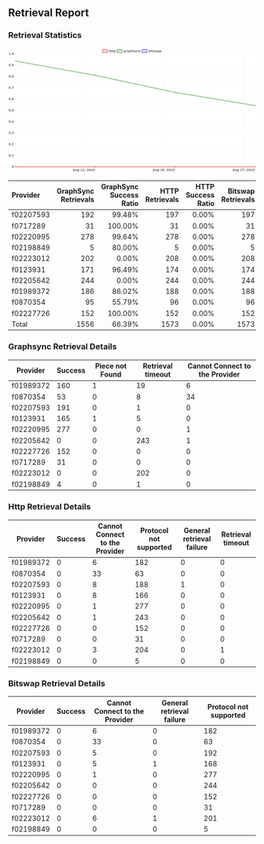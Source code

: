 ## Retrieval Report
### Retrieval Statistics
<img src="https://raw.githubusercontent.com/data-preservation-programs/filplus-checker-assets/main/filecoin-project/filecoin-plus-large-datasets/issues/1782/1693496047441.png"/>

| Provider  | GraphSync Retrievals | GraphSync Success Ratio | HTTP Retrievals | HTTP Success Ratio | Bitswap Retrievals | Bitswap Success Ratio |
| :-------- | -------------------: | ----------------------: | --------------: | -----------------: | -----------------: | --------------------: |
| f02207593 |                  192 |                  99.48% |             197 |              0.00% |                197 |                 0.00% |
| f0717289  |                   31 |                 100.00% |              31 |              0.00% |                 31 |                 0.00% |
| f02220995 |                  278 |                  99.64% |             278 |              0.00% |                278 |                 0.00% |
| f02198849 |                    5 |                  80.00% |               5 |              0.00% |                  5 |                 0.00% |
| f02223012 |                  202 |                   0.00% |             208 |              0.00% |                208 |                 0.00% |
| f0123931  |                  171 |                  96.49% |             174 |              0.00% |                174 |                 0.00% |
| f02205642 |                  244 |                   0.00% |             244 |              0.00% |                244 |                 0.00% |
| f01989372 |                  186 |                  86.02% |             188 |              0.00% |                188 |                 0.00% |
| f0870354  |                   95 |                  55.79% |              96 |              0.00% |                 96 |                 0.00% |
| f02227726 |                  152 |                 100.00% |             152 |              0.00% |                152 |                 0.00% |
| Total     |                 1556 |                  66.39% |            1573 |              0.00% |               1573 |                 0.00% |

### Graphsync Retrieval Details
| Provider  | Success | Piece not Found | Retrieval timeout | Cannot Connect to the Provider |
| --------- | ------- | --------------- | ----------------- | ------------------------------ |
| f01989372 | 160     | 1               | 19                | 6                              |
| f0870354  | 53      | 0               | 8                 | 34                             |
| f02207593 | 191     | 0               | 1                 | 0                              |
| f0123931  | 165     | 1               | 5                 | 0                              |
| f02220995 | 277     | 0               | 0                 | 1                              |
| f02205642 | 0       | 0               | 243               | 1                              |
| f02227726 | 152     | 0               | 0                 | 0                              |
| f0717289  | 31      | 0               | 0                 | 0                              |
| f02223012 | 0       | 0               | 202               | 0                              |
| f02198849 | 4       | 0               | 1                 | 0                              |

### Http Retrieval Details
| Provider  | Success | Cannot Connect to the Provider | Protocol not supported | General retrieval failure | Retrieval timeout |
| --------- | ------- | ------------------------------ | ---------------------- | ------------------------- | ----------------- |
| f01989372 | 0       | 6                              | 182                    | 0                         | 0                 |
| f0870354  | 0       | 33                             | 63                     | 0                         | 0                 |
| f02207593 | 0       | 8                              | 188                    | 1                         | 0                 |
| f0123931  | 0       | 8                              | 166                    | 0                         | 0                 |
| f02220995 | 0       | 1                              | 277                    | 0                         | 0                 |
| f02205642 | 0       | 1                              | 243                    | 0                         | 0                 |
| f02227726 | 0       | 0                              | 152                    | 0                         | 0                 |
| f0717289  | 0       | 0                              | 31                     | 0                         | 0                 |
| f02223012 | 0       | 3                              | 204                    | 0                         | 1                 |
| f02198849 | 0       | 0                              | 5                      | 0                         | 0                 |

### Bitswap Retrieval Details
| Provider  | Success | Cannot Connect to the Provider | General retrieval failure | Protocol not supported |
| --------- | ------- | ------------------------------ | ------------------------- | ---------------------- |
| f01989372 | 0       | 6                              | 0                         | 182                    |
| f0870354  | 0       | 33                             | 0                         | 63                     |
| f02207593 | 0       | 5                              | 0                         | 192                    |
| f0123931  | 0       | 5                              | 1                         | 168                    |
| f02220995 | 0       | 1                              | 0                         | 277                    |
| f02205642 | 0       | 0                              | 0                         | 244                    |
| f02227726 | 0       | 0                              | 0                         | 152                    |
| f0717289  | 0       | 0                              | 0                         | 31                     |
| f02223012 | 0       | 6                              | 1                         | 201                    |
| f02198849 | 0       | 0                              | 0                         | 5                      |
